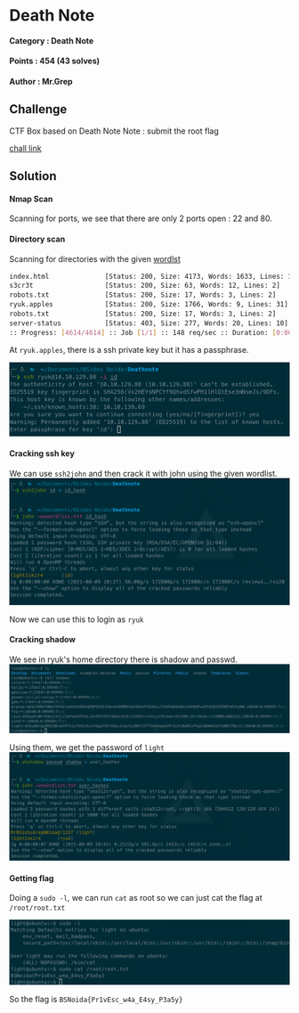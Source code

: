 # Death Note

#### Category : Death Note
#### Points : 454 (43 solves)
#### Author : Mr.Grep

## Challenge
CTF Box based on Death Note
Note : submit the root flag

[chall link](https://tryhackme.com/jr/bsidesnoida2021ctfn6)

## Solution
#### Nmap Scan
Scanning for ports, we see that there are only 2 ports open : 22 and 80.

#### Directory scan
Scanning for directories with the given [wordlst](https://github.com/p1xxxel)

```bash
index.html              [Status: 200, Size: 4173, Words: 1633, Lines: 104]
s3cr3t                  [Status: 200, Size: 63, Words: 12, Lines: 2]
robots.txt              [Status: 200, Size: 17, Words: 3, Lines: 2]
ryuk.apples             [Status: 200, Size: 1766, Words: 9, Lines: 31]
robots.txt              [Status: 200, Size: 17, Words: 3, Lines: 2]
server-status           [Status: 403, Size: 277, Words: 20, Lines: 10]
:: Progress: [4614/4614] :: Job [1/1] :: 148 req/sec :: Duration: [0:00:31] :: Errors: 0 ::
```

At `ryuk.apples`, there is a ssh private key but it has a passphrase.

<img src="https://github.com/p1xxxel/ctf-writeups/blob/main/2021/BSides%20Noida/Death%20Note/ryuk_ssh_passphrase.png">

#### Cracking ssh key
We can use `ssh2john` and then crack it with john using the given wordlist.
<img src="https://github.com/p1xxxel/ctf-writeups/blob/main/2021/BSides%20Noida/Death%20Note/cracking_ssh_key.png">

Now we can use this to login as `ryuk`

#### Cracking shadow
We see in ryuk's home directory there is shadow and passwd. 
<img src="https://github.com/p1xxxel/ctf-writeups/blob/main/2021/BSides%20Noida/Death%20Note/ryuk_shadow.png">

Using them, we get the password of `light`
<img src="https://github.com/p1xxxel/ctf-writeups/blob/main/2021/BSides%20Noida/Death%20Note/cracking_shadow.png">

#### Getting flag
Doing a `sudo -l`, we can run `cat` as root so we can just cat the flag at `/root/root.txt`

<img src="https://github.com/p1xxxel/ctf-writeups/blob/main/2021/BSides%20Noida/Death%20Note/getting_flag.png">

So the flag is `BSNoida{Pr1vEsc_w4a_E4sy_P3a5y}`